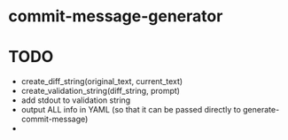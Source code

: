 # commit-message-generator

# TODO
- create_diff_string(original_text, current_text)
- create_validation_string(diff_string, prompt)
- add stdout to validation string
- output ALL info in YAML (so that it can be passed directly to generate-commit-message)
- 